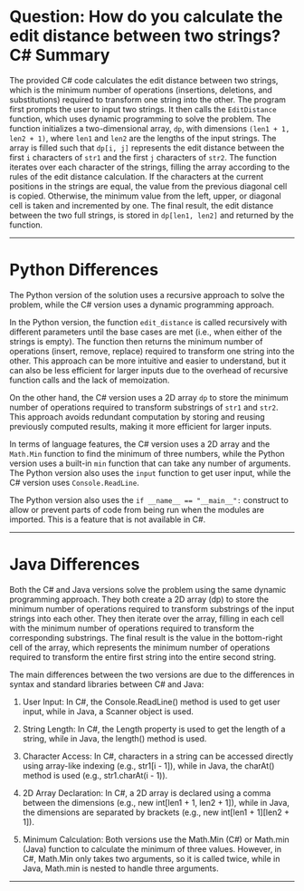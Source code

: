 # Question: How do you calculate the edit distance between two strings? C# Summary

The provided C# code calculates the edit distance between two strings, which is the minimum number of operations (insertions, deletions, and substitutions) required to transform one string into the other. The program first prompts the user to input two strings. It then calls the `EditDistance` function, which uses dynamic programming to solve the problem. The function initializes a two-dimensional array, `dp`, with dimensions `(len1 + 1, len2 + 1)`, where `len1` and `len2` are the lengths of the input strings. The array is filled such that `dp[i, j]` represents the edit distance between the first `i` characters of `str1` and the first `j` characters of `str2`. The function iterates over each character of the strings, filling the array according to the rules of the edit distance calculation. If the characters at the current positions in the strings are equal, the value from the previous diagonal cell is copied. Otherwise, the minimum value from the left, upper, or diagonal cell is taken and incremented by one. The final result, the edit distance between the two full strings, is stored in `dp[len1, len2]` and returned by the function.

---

# Python Differences

The Python version of the solution uses a recursive approach to solve the problem, while the C# version uses a dynamic programming approach. 

In the Python version, the function `edit_distance` is called recursively with different parameters until the base cases are met (i.e., when either of the strings is empty). The function then returns the minimum number of operations (insert, remove, replace) required to transform one string into the other. This approach can be more intuitive and easier to understand, but it can also be less efficient for larger inputs due to the overhead of recursive function calls and the lack of memoization.

On the other hand, the C# version uses a 2D array `dp` to store the minimum number of operations required to transform substrings of `str1` and `str2`. This approach avoids redundant computation by storing and reusing previously computed results, making it more efficient for larger inputs.

In terms of language features, the C# version uses a 2D array and the `Math.Min` function to find the minimum of three numbers, while the Python version uses a built-in `min` function that can take any number of arguments. The Python version also uses the `input` function to get user input, while the C# version uses `Console.ReadLine`. 

The Python version also uses the `if __name__ == "__main__":` construct to allow or prevent parts of code from being run when the modules are imported. This is a feature that is not available in C#.

---

# Java Differences

Both the C# and Java versions solve the problem using the same dynamic programming approach. They both create a 2D array (dp) to store the minimum number of operations required to transform substrings of the input strings into each other. They then iterate over the array, filling in each cell with the minimum number of operations required to transform the corresponding substrings. The final result is the value in the bottom-right cell of the array, which represents the minimum number of operations required to transform the entire first string into the entire second string.

The main differences between the two versions are due to the differences in syntax and standard libraries between C# and Java:

1. User Input: In C#, the Console.ReadLine() method is used to get user input, while in Java, a Scanner object is used.

2. String Length: In C#, the Length property is used to get the length of a string, while in Java, the length() method is used.

3. Character Access: In C#, characters in a string can be accessed directly using array-like indexing (e.g., str1[i - 1]), while in Java, the charAt() method is used (e.g., str1.charAt(i - 1)).

4. 2D Array Declaration: In C#, a 2D array is declared using a comma between the dimensions (e.g., new int[len1 + 1, len2 + 1]), while in Java, the dimensions are separated by brackets (e.g., new int[len1 + 1][len2 + 1]).

5. Minimum Calculation: Both versions use the Math.Min (C#) or Math.min (Java) function to calculate the minimum of three values. However, in C#, Math.Min only takes two arguments, so it is called twice, while in Java, Math.min is nested to handle three arguments.

---
